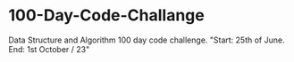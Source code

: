 # 100-Day-Code-Challange
Data Structure and Algorithm 100 day code challenge. "Start: 25th of June. End: 1st October / 23" 

